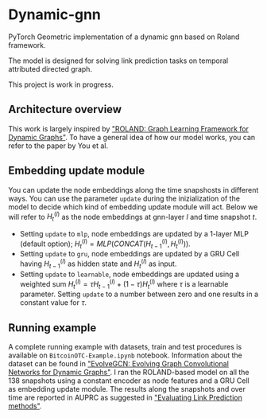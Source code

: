 # Dynamic-gnn
PyTorch Geometric implementation of a dynamic gnn based on Roland framework.

The model is designed for solving link prediction tasks on temporal attributed directed graph.

This project is work in progress.

## Architecture overview
This work is largely inspired by ["ROLAND: Graph Learning Framework for Dynamic Graphs"](https://dl.acm.org/doi/abs/10.1145/3534678.3539300). To have a general idea of how our model works, you can refer to the paper by You et al.

## Embedding update module
You can update the node embeddings along the time snapshosts in different ways. You can use the parameter `update` during the inizialization of the model to decide which kind of embedding update module will act. Below we will refer to $H_{t}^{(l)}$ as the node embeddings at gnn-layer $l$ and time snapshot $t$.
- Setting `update` to `mlp`, node embeddings are updated by a 1-layer MLP (default option); $H_{t}^{(l)} = MLP(CONCAT(H_{t-1}^{(l)},H_{t}^{(l)}))$.
- Setting `update` to `gru`, node embeddings are updated by a GRU Cell having $H_{t-1}^{(l)}$ as hidden state and $H_{t}^{(l)}$ as input.
- Setting `update` to `learnable`, node embeddings are updated using a weighted sum $H_{t}^{(l)} = \tau  H_{t-1}^{(l)} + (1-\tau) H_{t}^{(l)}$ where $\tau$ is a learnable parameter. Setting `update` to a number between zero and one results in a constant value for $\tau$.

## Running example
A complete running example with datasets, train and test procedures is available on `BitcoinOTC-Example.ipynb` notebook. Information about the dataset can be found in ["EvolveGCN: Evolving Graph Convolutional Networks for Dynamic Graphs"](https://arxiv.org/pdf/1902.10191.pdf). I ran the ROLAND-based model on all the 138 snapshots using a constant encoder as node features and a GRU Cell as embedding update module. The results along the snapshots and over time are reported in AUPRC as suggested in ["Evaluating Link Prediction methods"](https://arxiv.org/pdf/1505.04094.pdf).
